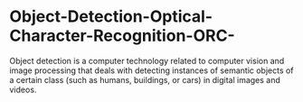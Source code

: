 # Object-Detection-Optical-Character-Recognition-ORC-
Object detection is a computer technology related to computer vision and image processing that deals with detecting instances of semantic objects of a certain class (such as humans, buildings, or cars) in digital images and videos.
